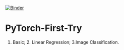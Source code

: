 [![Binder](https://mybinder.org/badge_logo.svg)](https://mybinder.org/v2/gh/realgjl/PyTorch-First-Try/master)

# PyTorch-First-Try
1. Basic; 2. Linear Regression; 3.Image Classification.
